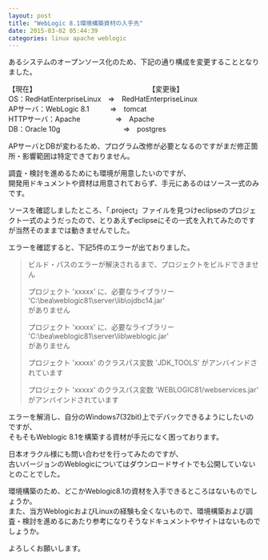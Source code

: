 ```yaml
---
layout: post
title: "WebLogic 8.1環境構築資材の入手先"
date: 2015-03-02 05:44:39
categories: linux apache weblogic
---
```

<p>あるシステムのオープンソース化のため、下記の通り構成を変更することとなりました。</p>

<p>【現在】　　　　　　　　　　　　　　　　　【変更後】<br>
OS：RedHatEnterpriseLinux　⇒　RedHatEnterpriseLinux<br>
APサーバ：WebLogic 8.1　　　⇒　tomcat<br>
HTTPサーバ：Apache　　　　　⇒　Apache<br>
DB：Oracle 10g　　　　　　　　　⇒　postgres</p>

<p>APサーバとDBが変わるため、プログラム改修が必要となるのですがまだ修正箇所・影響範囲は特定できておりません。</p>

<p>調査・検討を進めるためにも環境が用意したいのですが、<br>
開発用ドキュメントや資材は用意されておらず、手元にあるのはソース一式のみです。</p>

<p>ソースを確認しましたところ、「.project」ファイルを見つけeclipseのプロジェクト一式のようだったので、とりあえずeclipseにその一式を入れてみたのですが当然そのままでは動きませんでした。</p>

<p>エラーを確認すると、下記5件のエラーが出ておりました。</p>

<blockquote>
  <p>ビルド・パスのエラーが解決されるまで、プロジェクトをビルドできません</p>
  
  <p>プロジェクト 'xxxxx' に、必要なライブラリー 'C:\bea\weblogic81\server\lib\ojdbc14.jar'<br>
  がありません</p>
  
  <p>プロジェクト 'xxxxx' に、必要なライブラリー 'C:\bea\weblogic81\server\lib\weblogic.jar'<br>
  がありません</p>
  
  <p>プロジェクト 'xxxxx' のクラスパス変数 'JDK_TOOLS' がアンバインドされています</p>
  
  <p>プロジェクト 'xxxxx' のクラスパス変数 'WEBLOGIC81/webservices.jar' がアンバインドされています</p>
</blockquote>

<p>エラーを解消し、自分のWindows7(32bit)上でデバックできるようにしたいのですが、<br>
そもそもWeblogic 8.1を構築する資材が手元になく困っております。</p>

<p>日本オラクル様にも問い合わせを行ってみたのですが、<br>
古いバージョンのWeblogicについてはダウンロードサイトでも公開していないとのことでした。</p>

<p>環境構築のため、どこかWeblogic8.1の資材を入手できるところはないものでしょうか。<br>
また、当方WeblogicおよびLinuxの経験も全くないもので、環境構築および調査・検討を進めるにあたり参考になりそうなドキュメントやサイトはないものでしょうか。</p>

<p>よろしくお願いします。</p>
